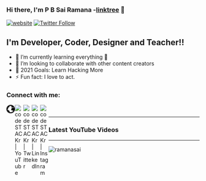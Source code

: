### Hi there, I'm P B Sai Ramana -[linktree][website] 👋

[![website](https://img.shields.io/website?label=Portfolio.com&style=for-the-badge&url=https%3A%2F%2Fcodestackr.com)](https://ramana-portfolio.netlify.app/)
[![Twitter Follow](https://img.shields.io/twitter/follow/sai_ramana_1999?color=1DA1F2&logo=twitter&style=for-the-badge)](https://twitter.com/intent/follow?original_referer=https://github.com/ramanasai&screen_name=sai_ramana_1999)

## I'm Developer, Coder, Designer and Teacher!!

- 🌱 I’m currently learning everything 🤣
- 👯 I’m looking to collaborate with other content creators
- 🥅 2021 Goals: Learn Hacking More
- ⚡ Fun fact: I love to act.

### Connect with me:

[<img align="left" alt="codeSTACKr.com" width="22px" src="https://raw.githubusercontent.com/iconic/open-iconic/master/svg/globe.svg" />][website]
[<img align="left" alt="codeSTACKr | YouTube" width="22px" src="https://cdn.jsdelivr.net/npm/simple-icons@v3/icons/youtube.svg" />][youtube]
[<img align="left" alt="codeSTACKr | Twitter" width="22px" src="https://cdn.jsdelivr.net/npm/simple-icons@v3/icons/twitter.svg" />][twitter]
[<img align="left" alt="codeSTACKr | LinkedIn" width="22px" src="https://cdn.jsdelivr.net/npm/simple-icons@v3/icons/linkedin.svg" />][linkedin]
[<img align="left" alt="codeSTACKr | Instagram" width="22px" src="https://cdn.jsdelivr.net/npm/simple-icons@v3/icons/instagram.svg" />][instagram]

<br />

---
### Latest YouTube Videos
<!-- YOUTUBE:START -->
<!-- YOUTUBE:END -->


---
<img align="center" alt="ramanasai" src="https://github-readme-stats.vercel.app/api?username=ramanasai&show_icons=true&hide_border=true">


[website]: https://ramana-portfolio.netlify.app/
[twitter]: https://twitter.com/sai_ramana_1999
[youtube]: https://youtube.com/channel/UCyIIDogKCRFFeNdJSIzqmBw
[instagram]: https://www.instagram.com/kalki_rmn/
[linkedin]: https://www.linkedin.com/in/sairamana1999/
[webdevplaylist]: https://www.youtube.com/channel/UCyIIDogKCRFFeNdJSIzqmBw

